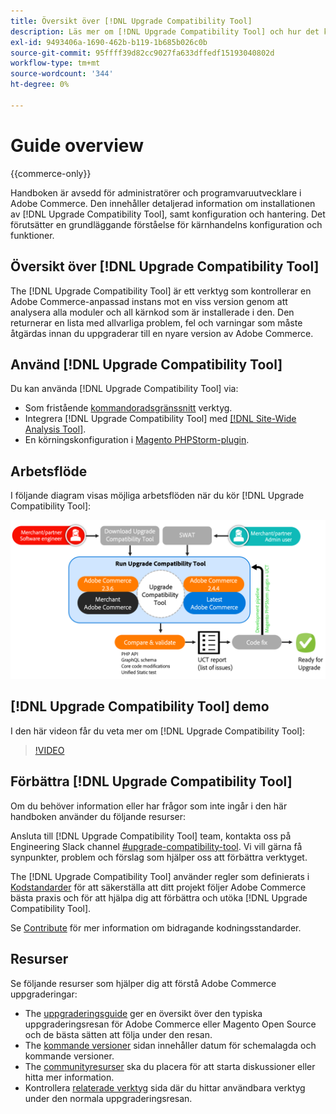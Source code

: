```yaml
---
title: Översikt över [!DNL Upgrade Compatibility Tool]
description: Läs mer om [!DNL Upgrade Compatibility Tool] och hur det kan hjälpa dig med ditt Adobe Commerce-projekt.
exl-id: 9493406a-1690-462b-b119-1b685b026c0b
source-git-commit: 95ffff39d82cc9027fa633dffedf15193040802d
workflow-type: tm+mt
source-wordcount: '344'
ht-degree: 0%

---
```


# Guide overview

{{commerce-only}}

Handboken är avsedd för administratörer och programvaruutvecklare i Adobe Commerce. Den innehåller detaljerad information om installationen av [!DNL Upgrade Compatibility Tool], samt konfiguration och hantering. Det förutsätter en grundläggande förståelse för kärnhandelns konfiguration och funktioner.

## Översikt över [!DNL Upgrade Compatibility Tool]

The [!DNL Upgrade Compatibility Tool] är ett verktyg som kontrollerar en Adobe Commerce-anpassad instans mot en viss version genom att analysera alla moduler och all kärnkod som är installerade i den. Den returnerar en lista med allvarliga problem, fel och varningar som måste åtgärdas innan du uppgraderar till en nyare version av Adobe Commerce.

## Använd [!DNL Upgrade Compatibility Tool]

Du kan använda [!DNL Upgrade Compatibility Tool] via:

- Som fristående [kommandoradsgränssnitt](../upgrade-compatibility-tool/run.md) verktyg.
- Integrera [!DNL Upgrade Compatibility Tool] med [[!DNL Site-Wide Analysis Tool]](../upgrade-compatibility-tool/integrate-analysis-tool.md).
- En körningskonfiguration i [Magento PHPStorm-plugin](../upgrade-compatibility-tool/run-configuration-phpstorm-plugin.md).

## Arbetsflöde

I följande diagram visas möjliga arbetsflöden när du kör [!DNL Upgrade Compatibility Tool]:

![[!DNL Upgrade Compatibility Tool] Diagram](../../assets/upgrade-guide/uct-diagram-v5.png)

## [!DNL Upgrade Compatibility Tool] demo

I den här videon får du veta mer om [!DNL Upgrade Compatibility Tool]:

>[!VIDEO](https://video.tv.adobe.com/v/341245?quality=12)

## Förbättra [!DNL Upgrade Compatibility Tool]

Om du behöver information eller har frågor som inte ingår i den här handboken använder du följande resurser:

Ansluta till [!DNL Upgrade Compatibility Tool] team, kontakta oss på Engineering Slack channel [#upgrade-compatibility-tool](https://magentocommeng.slack.com/archives/C019Y143U9F). Vi vill gärna få synpunkter, problem och förslag som hjälper oss att förbättra verktyget.

The [!DNL Upgrade Compatibility Tool] använder regler som definierats i [Kodstandarder](https://developer.adobe.com/commerce/php/coding-standards/) för att säkerställa att ditt projekt följer Adobe Commerce bästa praxis och för att hjälpa dig att förbättra och utöka [!DNL Upgrade Compatibility Tool].

Se [Contribute](https://developer.adobe.com/commerce/php/coding-standards/contributing/) för mer information om bidragande kodningsstandarder.

## Resurser

Se följande resurser som hjälper dig att förstå Adobe Commerce uppgraderingar:

- The [uppgraderingsguide](../overview.md) ger en översikt över den typiska uppgraderingsresan för Adobe Commerce eller Magento Open Source och de bästa sätten att följa under den resan.
- The [kommande versioner](https://devdocs.magento.com/release/) sidan innehåller datum för schemalagda och kommande versioner.
- The [communityresurser](https://developer.adobe.com/commerce/contributor/community/) ska du placera för att starta diskussioner eller hitta mer information.
- Kontrollera [relaterade verktyg](../upgrade-compatibility-tool/related-tools.md) sida där du hittar användbara verktyg under den normala uppgraderingsresan.
